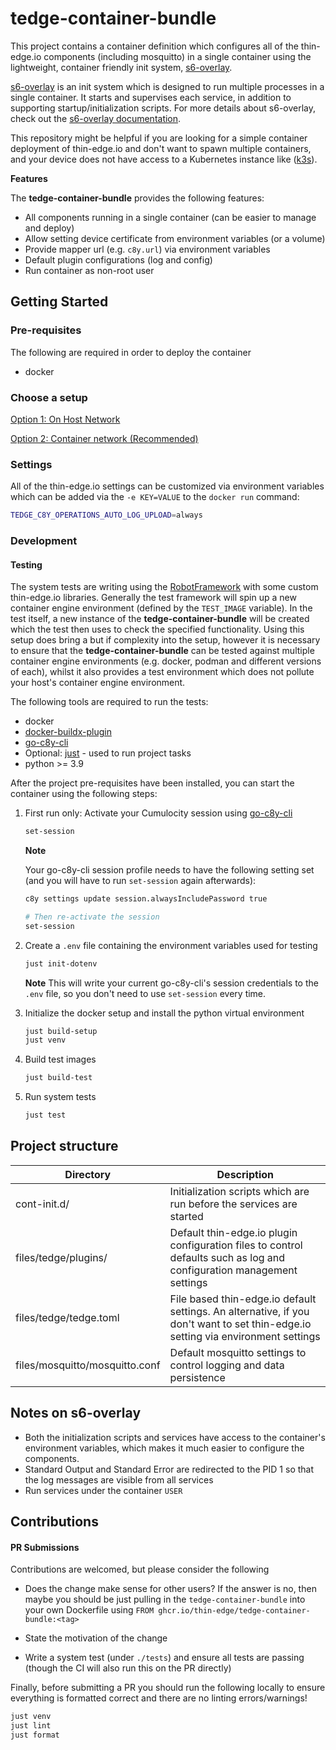 # tedge-container-bundle

This project contains a container definition which configures all of the thin-edge.io components (including mosquitto) in a single container using the lightweight, container friendly init system, [s6-overlay](https://github.com/just-containers/s6-overlay).

[s6-overlay](https://github.com/just-containers/s6-overlay) is an init system which is designed to run multiple processes in a single container. It starts and supervises each service, in addition to supporting startup/initialization scripts. For more details about s6-overlay, check out the [s6-overlay documentation](https://github.com/just-containers/s6-overlay).

This repository might be helpful if you are looking for a simple container deployment of thin-edge.io and don't want to spawn multiple containers, and your device does not have access to a Kubernetes instance like ([k3s](https://k3s.io/)).


**Features**

The **tedge-container-bundle** provides the following features:

* All components running in a single container (can be easier to manage and deploy)
* Allow setting device certificate from environment variables (or a volume)
* Provide mapper url (e.g. `c8y.url`) via environment variables
* Default plugin configurations (log and config)
* Run container as non-root user

## Getting Started

### Pre-requisites

The following are required in order to deploy the container

* docker

### Choose a setup

[Option 1: On Host Network](./docs/CONTAINER_OPTION1.md)

[Option 2: Container network (Recommended)](./docs/CONTAINER_OPTION2.md)


### Settings

All of the thin-edge.io settings can be customized via environment variables which can be added via the `-e KEY=VALUE` to the `docker run` command:

```sh
TEDGE_C8Y_OPERATIONS_AUTO_LOG_UPLOAD=always
```

### Development

#### Testing

The system tests are writing using the [RobotFramework](https://robotframework.org/) with some custom thin-edge.io libraries. Generally the test framework will spin up a new container engine environment (defined by the `TEST_IMAGE` variable). In the test itself, a new instance of the **tedge-container-bundle** will be created which the test then uses to check the specified functionality. Using this setup does bring a but if complexity into the setup, however it is necessary to ensure that the **tedge-container-bundle** can be tested against multiple container engine environments (e.g. docker, podman and different versions of each), whilst it also provides a test environment which does not pollute your host's container engine environment.

The following tools are required to run the tests:

* docker
* [docker-buildx-plugin](https://github.com/docker/buildx)
* [go-c8y-cli](https://goc8ycli.netlify.app/)
* Optional: [just](https://github.com/casey/just) - used to run project tasks
* python >= 3.9

After the project pre-requisites have been installed, you can start the container using the following steps:

1. First run only: Activate your Cumulocity session using [go-c8y-cli](https://goc8ycli.netlify.app/docs/gettingstarted/#creating-a-new-session)

    ```sh
    set-session
    ```

    **Note**

    Your go-c8y-cli session profile needs to have the following setting set (and you will have to run `set-session` again afterwards):

    ```sh
    c8y settings update session.alwaysIncludePassword true

    # Then re-activate the session
    set-session
    ```

2. Create a `.env` file containing the environment variables used for testing

    ```sh
    just init-dotenv
    ```

    **Note** This will write your current go-c8y-cli's session credentials to the `.env` file, so you don't need to use `set-session` every time.

3. Initialize the docker setup and install the python virtual environment

    ```sh
    just build-setup
    just venv
    ```

4. Build test images

    ```sh
    just build-test
    ```

5. Run system tests

    ```sh
    just test
    ```

## Project structure

|Directory|Description|
|---|--|
|cont-init.d/|Initialization scripts which are run before the services are started|
|files/tedge/plugins/|Default thin-edge.io plugin configuration files to control defaults such as log and configuration management settings|
|files/tedge/tedge.toml|File based thin-edge.io default settings. An alternative, if you don't want to set thin-edge.io setting via environment settings|
|files/mosquitto/mosquitto.conf|Default mosquitto settings to control logging and data persistence|

## Notes on s6-overlay

* Both the initialization scripts and services have access to the container's environment variables, which makes it much easier to configure the components.
* Standard Output and Standard Error are redirected to the PID 1 so that the log messages are visible from all services
* Run services under the container `USER`

## Contributions

#### PR Submissions

Contributions are welcomed, but please consider the following

* Does the change make sense for other users? If the answer is no, then maybe you should be just pulling in the `tedge-container-bundle` into your own Dockerfile using `FROM ghcr.io/thin-edge/tedge-container-bundle:<tag>`

* State the motivation of the change

* Write a system test (under `./tests`) and ensure all tests are passing (though the CI will also run this on the PR directly)

Finally, before submitting a PR you should run the following locally to ensure everything is formatted correct and there are no linting errors/warnings!

```sh
just venv
just lint
just format
```
